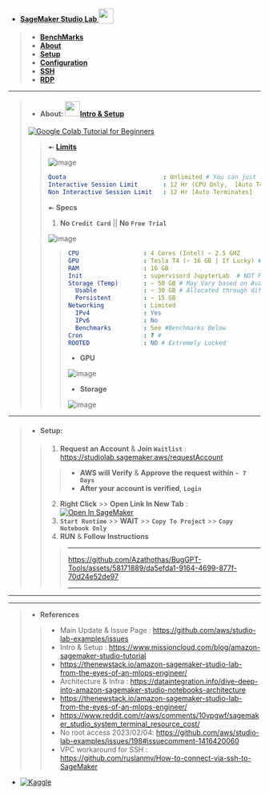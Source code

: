 - #### [SageMaker Studio Lab <sub><img src="https://github.com/Azathothas/BugGPT-Tools/assets/58171889/0eacb57a-972e-41fd-ae58-e0bccb8c42e9"  width="30" height="30"> </sub>](https://studiolab.sagemaker.aws)
> - [**BenchMarks**]()
> - [**About**]()
> - [**Setup**]()
> - [**Configuration**]()
> - [**SSH**]()
> - [**RDP**]()
---

> - #### About: [<img src="https://github.com/Azathothas/BugGPT-Tools/assets/58171889/7737d632-1cf6-46a0-8b3a-644482b9022d" width="30" height="30">**Intro** & **Setup**](https://www.youtube.com/watch?v=g0xu9DA4gDw)
> [![Google Colab Tutorial for Beginners](https://img.youtube.com/vi/SP-WBt2b54o/maxresdefault.jpg)](https://www.youtube.com/watch?v=SP-WBt2b54o)
> 
> > ➼ [**Limits**](https://studiolab.sagemaker.aws/faqhttps://studiolab.sagemaker.aws/faq)
> >
> > ![image](https://github.com/Azathothas/BugGPT-Tools/assets/58171889/183cbae2-4388-4b76-96ad-0db9d7692cba)
> > 
> > ```yaml
> > Quota                           : Unlimited # You can just reset & run again 
> > Interactive Session Limit       : 12 Hr (CPU Only,  [Auto Terminates] 
> > Non Interactive Session Limit   : 12 Hr [Auto Terminates] 
> > ```
> > ➼ **Specs**
> > 1. **No `Credit Card`** || **No `Free Trial`**
> > 
> > ![image](https://github.com/Azathothas/BugGPT-Tools/assets/58171889/204e2fee-1e1d-41e5-9f54-b14a5ca22641)
> > 
> > > ```YAML
> > > CPU                  : 4 Cores (Intel) ~ 2.5 GHZ
> > > GPU                  : Tesla T4 (~ 16 GB | If Lucky) # Not Always Available (If Really unlucky)
> > > RAM                  : 16 GB
> > > Init                 : supervisord JupyterLab  # NOT Privileged (ps -p 1 -o comm=)
> > > Storage (Temp)       : ~ 50 GB # May Vary based on Availability
> > >   Usable             : ~ 30 GB # Allocated through different Partitions
> > >   Persistent         : ~ 15 GB 
> > > Networking           : Limited
> > >   IPv4               : Yes
> > >   IPv6               : No
> > >   Benchmarks         : See #Benchmarks Below
> > > Cron                 : ? # 
> > > ROOTED               : NO # Extremely Locked 
> > > ```
> > > - **GPU**
> > > 
> > > ![image](https://github.com/Azathothas/BugGPT-Tools/assets/58171889/1220ecd7-ed92-43d7-96e5-117578b21b40)
> > >
> > > - **Storage**
> > > 
> > > ![image](https://github.com/Azathothas/BugGPT-Tools/assets/58171889/bc0537f3-d1c0-459e-8f6c-3b3892a33d95)
> > > 
----
> - #### Setup:
> > 1. **Request an Account** & **Join `Waitlist`** : https://studiolab.sagemaker.aws/requestAccount
> > > - **AWS will Verify** & **Approve the request within** **`~ 7 Days`**
> > > - **After your account is verified**, **`Login`**
> > 2. **Right Click** >> **Open Link In New Tab** : <a href="https://studiolab.sagemaker.aws/import/github/Azathothas/BugGPT-Tools/blob/main/free-tiers/VPS/AWS%20SageMaker%20Studio%20(Lab)/SageMaker.ipynb" target="_parent"><img src="https://github-production-user-asset-6210df.s3.amazonaws.com/58171889/244918231-056e22a6-a19a-4850-b5e6-c94c52472fac.svg" alt="Open In SageMaker"/></a>
> > 3. **`Start Runtime`** >> **WAIT** >> **`Copy To Project`** >> **`Copy Notebook Only`**
> > 4. **RUN** & **Follow Instructions**
> > > ---
> > > https://github.com/Azathothas/BugGPT-Tools/assets/58171889/da5efda1-9164-4699-877f-70d24e52de97
> > > 
> > > ---
---



> > >
---
> - **References**
> > - Main Update & Issue Page : https://github.com/aws/studio-lab-examples/issues
> > - Intro & Setup : https://www.missioncloud.com/blog/amazon-sagemaker-studio-tutorial
> > - https://thenewstack.io/amazon-sagemaker-studio-lab-from-the-eyes-of-an-mlops-engineer/
> > - Architecture & Infra : https://dataintegration.info/dive-deep-into-amazon-sagemaker-studio-notebooks-architecture
> > - https://thenewstack.io/amazon-sagemaker-studio-lab-from-the-eyes-of-an-mlops-engineer/
> > - https://www.reddit.com/r/aws/comments/10vpgwf/sagemaker_studio_system_terminal_resource_cost/
> > - No root access 2023/02/04: https://github.com/aws/studio-lab-examples/issues/198#issuecomment-1416420060
> > - VPC workaround for SSH : https://github.com/ruslanmv/How-to-connect-via-ssh-to-SageMaker

- [![Kaggle](https://kaggle.com/static/images/open-in-kaggle.svg)](https://kaggle.com/kernels/welcome?src=https://github.com/roboflow-ai/notebooks/blob/main/notebooks/train-yolov8-object-detection-on-custom-dataset.ipynb) 
